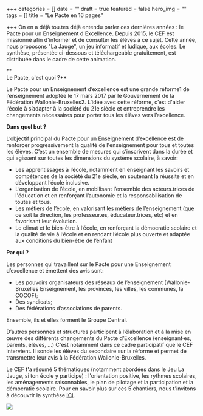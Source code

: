 +++
categories = []
date = ""
draft = true
featured = false
hero_img = ""
tags = []
title = "Le Pacte en 16 pages"

+++
On en a déjà tou.tes déjà entendu parler ces dernières années : le Pacte pour un Enseignement d'Excellence. Depuis 2015, le CEF est missionné afin d'informer et de consulter les élèves à ce sujet. Cette année, nous proposons "La Jauge", un jeu informatif et ludique, aux écoles. Le synthèse, présentée ci-dessous et téléchargeable gratuitement, est distribuée dans le cadre de cette animation.

**  
Le Pacte, c'est quoi ?**

Le Pacte pour un Enseignement d’excellence est une grande réforme1 de l’enseignement adoptée le 17 mars 2017 par le Gouvernement de la Fédération Wallonie-Bruxelles2. L’idée avec cette réforme, c’est d'aider l’école à s’adapter à la société du 21e siècle et entreprendre les changements nécessaires pour porter tous les élèves vers l’excellence.

**Dans quel but ?**

L’objectif principal du Pacte pour un Enseignement d’excellence est de renforcer progressivement la qualité de l'enseignement pour tous et toutes les élèves. C’est un ensemble de mesures qui s’inscrivent dans la durée et qui agissent sur toutes les dimensions du système scolaire, à savoir:

* Les apprentissages à l’école, notamment en enseignant les savoirs et compétences de la société du 21e siècle, en soutenant la réussite et en développant l’école inclusive.
* L’organisation de l’école, en mobilisant l’ensemble des acteurs.trices de l'éducation et en renforçant l’autonomie et la responsabilisation de toutes et tous.
* Les métiers de l’école, en valorisant les métiers de l’enseignement (que ce soit la direction, les professeur.es, éducateur.trices, etc) et en favorisant leur évolution.
* Le climat et le bien-être à l’école, en renforçant la démocratie scolaire et la qualité de vie à l’école et en rendant l’école plus ouverte et adaptée aux conditions du bien-être de l’enfant

**Par qui ?**

Les personnes qui travaillent sur le Pacte pour une Enseignement d’excellence et émettent des avis sont:

* Les pouvoirs organisateurs des réseaux de l’enseignement (Wallonie-Bruxelles Enseignement, les provinces, les villes, les communes, la COCOF);
* Des syndicats;
* Des fédérations d’associations de parents.

Ensemble,  ils et elles forment le Groupe Central.

D’autres personnes et structures participent à l’élaboration et à la mise en œuvre des différents changements du Pacte d’Excellence (enseignant∙es, parents, élèves, …)  C'est notamment  dans ce cadre participatif que le CEF intervient. Il sonde les élèves du secondaire sur la réforme et permet de transmettre leur avis à la Fédération Wallonie-Bruxelles.

Le CEF t'a résumé 5 thématiques (notamment abordées dans le Jeu La Jauge, si ton école y participe) : l'orientation positive, les rythmes scolaires, les aménagements raisonnables, le plan de pilotage et la participation et la démocratie scolaire. Pour en savoir plus sur ces 5 chantiers, nous t'invitons à découvrir la synthèse [ICI](https://res.cloudinary.com/cefasbl/image/upload/v1678368251/SYNTHESE_LA_JAUGE_vdefdef_ynxwt6.pdf).

![](https://res.cloudinary.com/cefasbl/image/upload/c_limit,dpr_auto,q_70,w_740,f_auto/v1678368670/SYNTHESE_LA_JAUGE_cover_hjcvef.jpg)